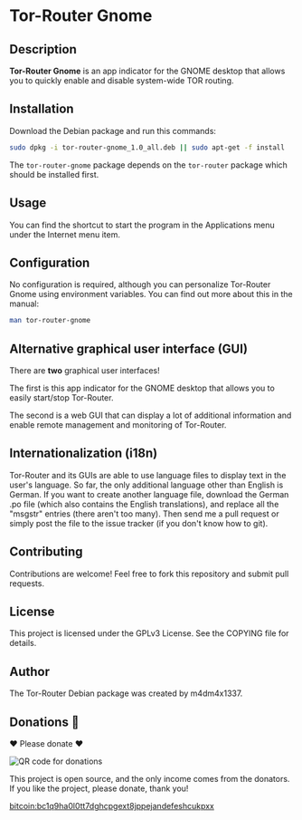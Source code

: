 # Tor-Router Gnome

## Description

**Tor-Router Gnome** is an app indicator for the GNOME desktop that allows you to quickly enable and disable system-wide TOR routing.

## Installation

Download the Debian package and run this commands:

```bash
sudo dpkg -i tor-router-gnome_1.0_all.deb || sudo apt-get -f install
```

The `tor-router-gnome` package depends on the `tor-router` package which should be installed first.

## Usage

You can find the shortcut to start the program in the Applications menu under the Internet menu item.


## Configuration

No configuration is required, although you can personalize Tor-Router Gnome using environment variables. You can find out more about this in the manual:

```bash
man tor-router-gnome
```

## Alternative graphical user interface (GUI)

There are **two** graphical user interfaces!

The first is this app indicator for the GNOME desktop that allows you to easily start/stop Tor-Router.

The second is a web GUI that can display a lot of additional information and enable remote management and monitoring of Tor-Router.

## Internationalization (i18n)

Tor-Router and its GUIs are able to use language files to display text in the user's language. So far, the only additional language other than English is German. If you want to create another language file, download the German .po file (which also contains the English translations), and replace all the "msgstr" entries (there aren't too many). Then send me a pull request or simply post the file to the issue tracker (if you don't know how to git).

## Contributing

Contributions are welcome! Feel free to fork this repository and submit pull requests.

## License

This project is licensed under the GPLv3 License. See the COPYING file for details.

## Author

The Tor-Router Debian package was created by m4dm4x1337.

## Donations 🥺

 ❤️ Please donate ❤️

![QR code for donations](about:blank)

This project is open source, and the only income comes from the donators. If you like the project, please donate, thank you!

[bitcoin:bc1q9ha0l0tt7dghcpgext8jppejandefeshcukpxx](bitcoin:bc1q9ha0l0tt7dghcpgext8jppejandefeshcukpxx)
